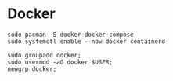 # Docker
```shell
sudo pacman -S docker docker-compose
sudo systemctl enable --now docker containerd
```
```shell
sudo groupadd docker;
sudo usermod -aG docker $USER;
newgrp docker;
```